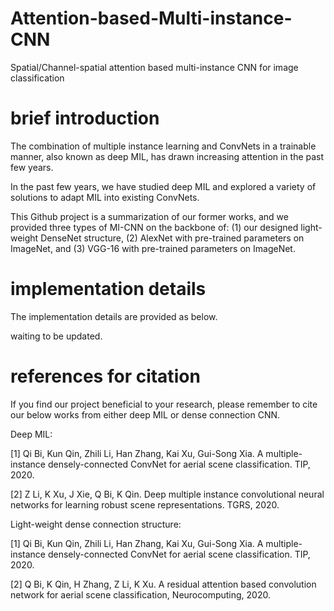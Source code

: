 # Attention-based-Multi-instance-CNN
Spatial/Channel-spatial attention based multi-instance CNN for image classification

# brief introduction
The combination of multiple instance learning and ConvNets in a trainable manner, also known as deep MIL, has drawn increasing attention in the past few years.

In the past few years, we have studied deep MIL and explored a variety of solutions to adapt MIL into existing ConvNets.

This Github project is a summarization of our former works, and we provided three types of MI-CNN on the backbone of: (1) our designed light-weight DenseNet structure, (2) AlexNet with pre-trained parameters on ImageNet, and (3) VGG-16 with pre-trained parameters on ImageNet.

# implementation details
The implementation details are provided as below.

waiting to be updated.

# references for citation
If you find our project beneficial to your research, please remember to cite our below works from either deep MIL or dense connection CNN.

Deep MIL:

[1] Qi Bi, Kun Qin, Zhili Li, Han Zhang, Kai Xu, Gui-Song Xia. A multiple-instance densely-connected ConvNet for aerial scene classification. TIP, 2020.

[2] Z Li, K Xu, J Xie, Q Bi, K Qin. Deep multiple instance convolutional neural networks for learning robust scene representations. TGRS, 2020.

Light-weight dense connection structure:

[1] Qi Bi, Kun Qin, Zhili Li, Han Zhang, Kai Xu, Gui-Song Xia. A multiple-instance densely-connected ConvNet for aerial scene classification. TIP, 2020.

[2] Q Bi, K Qin, H Zhang, Z Li, K Xu. A residual attention based convolution network for aerial scene classification, Neurocomputing, 2020.
